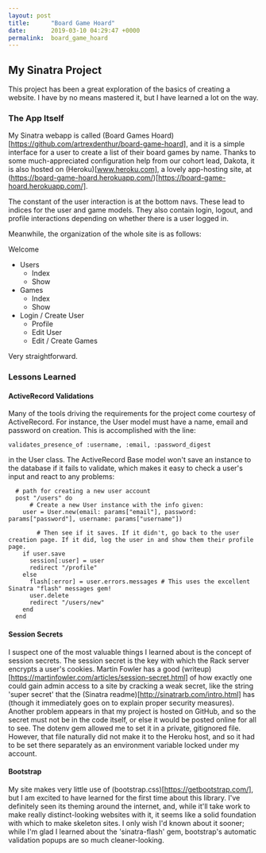 ```yaml
---
layout: post
title:      "Board Game Hoard"
date:       2019-03-10 04:29:47 +0000
permalink:  board_game_hoard
---
```



## My Sinatra Project

This project has been a great exploration of the basics of creating a website. I have by no means mastered it, but I have learned a lot on the way.

### The App Itself

My Sinatra webapp is called (Board Games Hoard)[https://github.com/artrexdenthur/board-game-hoard], and it is a simple interface for a user to create a list of their board games by name. Thanks to some much-appreciated configuration help from our cohort lead, Dakota, it is also hosted on (Heroku)[www.heroku.com], a lovely app-hosting site, at (https://board-game-hoard.herokuapp.com/)[https://board-game-hoard.herokuapp.com/].

The constant of the user interaction is at the bottom navs. These lead to indices for the user and game models. They also contain login, logout, and profile interactions depending on whether there is a user logged in.

Meanwhile, the organization of the whole site is as follows:

Welcome
* Users
  * Index
  * Show
* Games
  * Index
  * Show
* Login / Create User
  * Profile
  * Edit User
  * Edit / Create Games
					
Very straightforward. 

### Lessons Learned

#### ActiveRecord Validations

Many of the tools driving the requirements for the project come courtesy of ActiveRecord. For instance, the User model must have a name, email and password on creation. This is accomplished with the line:
```
validates_presence_of :username, :email, :password_digest
```
in the User class. The ActiveRecord Base model won't save an instance to the database if it fails to validate, which makes it easy to check a user's input and react to any problems:
```
  # path for creating a new user account
  post "/users" do
	  # Create a new User instance with the info given:
    user = User.new(email: params["email"], password: params["password"], username: params["username"])
		
		# Then see if it saves. If it didn't, go back to the user creation page. If it did, log the user in and show them their profile page.
    if user.save
      session[:user] = user
      redirect "/profile"
    else
      flash[:error] = user.errors.messages # This uses the excellent Sinatra "flash" messages gem!
      user.delete
      redirect "/users/new"
    end
  end
```

#### Session Secrets

I suspect one of the most valuable things I learned about is the concept of session secrets. The session secret is the key with which the Rack server encrypts a user's cookies. Martin Fowler has a good (writeup)[https://martinfowler.com/articles/session-secret.html] of how exactly one could gain admin access to a site by cracking a weak secret, like the string 'super secret' that the (Sinatra readme)[http://sinatrarb.com/intro.html] has (though it immediately goes on to explain proper security measures). 
Another problem appears in that my project is hosted on GitHub, and so the secret must not be in the code itself, or else it would be posted online for all to see. The dotenv gem allowed me to set it in a private, gitignored file.
However, that file naturally did not make it to the Heroku host, and so it had to be set there separately as an environment variable locked under my account.

#### Bootstrap

My site makes very little use of (bootstrap.css)[https://getbootstrap.com/], but I am excited to have learned for the first time about this library. I've definitely seen its theming around the internet, and, while it'll take work to make really distinct-looking websites with it, it seems like a solid foundation with which to make skeleton sites. I only wish I'd known about it sooner; while I'm glad I learned about the 'sinatra-flash' gem, bootstrap's automatic validation popups are so much cleaner-looking.

					 
